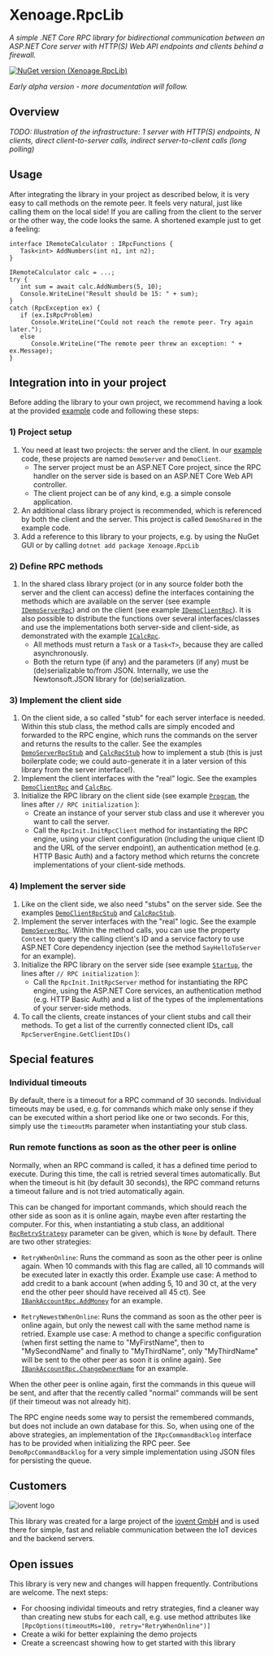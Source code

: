 # Xenoage.RpcLib

*A simple .NET Core RPC library for bidirectional communication between an ASP.NET Core server with HTTP(S) Web API endpoints and clients behind a firewall.*

[![NuGet version (Xenoage.RpcLib)](https://img.shields.io/nuget/v/Xenoage.RpcLib.svg?style=flat-square)](https://www.nuget.org/packages/Xenoage.RpcLib/)

_Early alpha version - more documentation will follow._

## Overview

_TODO: Illustration of the infrastructure: 1 server with HTTP(S) endpoints, N clients, direct client-to-server calls, indirect server-to-client calls (long polling)_

## Usage

After integrating the library in your project as described below, it is very easy to call methods on the remote peer. It feels very natural, just like calling them on the local side! If you are calling from the client to the server or the other way, the code looks the same. A shortened example just to get a feeling:

```
interface IRemoteCalculator : IRpcFunctions {
   Task<int> AddNumbers(int n1, int n2);
}

IRemoteCalculator calc = ...;
try {
   int sum = await calc.AddNumbers(5, 10);
   Console.WriteLine("Result should be 15: " + sum);
}
catch (RpcException ex) {
   if (ex.IsRpcProblem)
      Console.WriteLine("Could not reach the remote peer. Try again later.");
   else
      Console.WriteLine("The remote peer threw an exception: " + ex.Message);
}
```

## Integration into in your project

Before adding the library to your own project, we recommend having a look at the provided [example](https://github.com/Xenoage/RpcLib) code and following these steps:

### 1) Project setup

1. You need at least two projects: the server and the client. In our [example](https://github.com/Xenoage/RpcLib) code, these projects are named `DemoServer` and `DemoClient`.
   * The server project must be an ASP.NET Core project, since the RPC handler on the server side is based on an ASP.NET Core Web API controller.
   * The client project can be of any kind, e.g. a simple console application.
2. An additional class library project is recommended, which is referenced by both the client and the server. This project is called `DemoShared` in the example code.
3. Add a reference to this library to your projects, e.g. by using the NuGet GUI or by calling `dotnet add package Xenoage.RpcLib`

### 2) Define RPC methods

1. In the shared class library project (or in any source folder both the server and the client can access) define the interfaces containing the methods which are available on the server (see example [`IDemoServerRpc`](https://github.com/Xenoage/RpcLib/blob/master/DemoShared/Rpc/IDemoServerRpc.cs)) and on the client (see example [`IDemoClientRpc`](https://github.com/Xenoage/RpcLib/blob/master/DemoShared/Rpc/IDemoClientRpc.cs)). It is also possible to distribute the functions over several interfaces/classes and use the implementations both server-side and client-side, as demonstrated with the example [`ICalcRpc`](https://github.com/Xenoage/RpcLib/blob/master/DemoShared/Rpc/ICalcRpc.cs).
   * All methods must return a `Task` or a `Task<T>`, because they are called asynchronously.
   * Both the return type (if any) and the parameters (if any) must be (de)serializable to/from JSON. Internally, we use the Newtonsoft.JSON library for (de)serialization. 
   
### 3) Implement the client side

1. On the client side, a so called "stub" for each server interface is needed. Within this stub class, the method calls are simply encoded and forwarded to the RPC engine, which runs the commands on the server and returns the results to the caller. See the examples [`DemoServerRpcStub`](https://github.com/Xenoage/RpcLib/blob/master/DemoClient/Rpc/DemoServerRpcStub.cs) and [`CalcRpcStub`](https://github.com/Xenoage/RpcLib/blob/master/DemoClient/Rpc/CalcRpcStub.cs) how to implement a stub (this is just boilerplate code; we could auto-generate it in a later version of this library from the server interface!).
2. Implement the client interfaces with the "real" logic. See the examples [`DemoClientRpc`](https://github.com/Xenoage/RpcLib/blob/master/DemoClient/Rpc/DemoClientRpc.cs) and [`CalcRpc`](https://github.com/Xenoage/RpcLib/blob/master/DemoShared/Rpc/CalcRpc.cs).
3. Initialize the RPC library on the client side (see example [`Program`](https://github.com/Xenoage/RpcLib/blob/master/DemoClient/Program.cs), the lines after `// RPC initialization` ):
   * Create an instance of your server stub class and use it wherever you want to call the server.
   * Call the `RpcInit.InitRpcClient` method for instantiating the RPC engine, using your client configuration (including the unique client ID and the URL of the server endpoint), an authentication method (e.g. HTTP Basic Auth) and a factory method which returns the concrete
   implementations of your client-side methods.

### 4) Implement the server side

1. Like on the client side, we also need "stubs" on the server side. See the examples [`DemoClientRpcStub`](https://github.com/Xenoage/RpcLib/blob/master/DemoServer/Rpc/DemoClientRpcStub.cs) and [`CalcRpcStub`](https://github.com/Xenoage/RpcLib/blob/master/DemoServer/Rpc/CalcRpcStub.cs).
2. Implement the server interfaces with the "real" logic. See the example [`DemoServerRpc`](https://github.com/Xenoage/RpcLib/blob/master/DemoServer/Rpc/DemoServerRpc.cs). Within the method calls, you can use the property `Context` to query the calling client's ID and a service factory to use ASP.NET Core dependency injection (see the method `SayHelloToServer` for an example).
3. Initialize the RPC library on the server side (see example [`Startup`](https://github.com/Xenoage/RpcLib/blob/master/DemoServer/Startup.cs), the lines after `// RPC initialization` ):
   * Call the `RpcInit.InitRpcServer` method for instantiating the RPC engine, using the ASP.NET Core services, an authentication method (e.g. HTTP Basic Auth) and a list of the types of the
   implementations of your server-side methods.
4. To call the clients, create instances of your client stubs and call their methods. To get a list of the currently connected client IDs, call `RpcServerEngine.GetClientIDs()`

## Special features

### Individual timeouts

By default, there is a timeout for a RPC command of 30 seconds. Individual timeouts may be used, e.g. for commands which make only sense if they can be executed within a short period like one or two seconds. For this, simply use the `timeoutMs` parameter when instantiating your stub class.

### Run remote functions as soon as the other peer is online

Normally, when an RPC command is called, it has a defined time period to execute. During this time, the call is retried several times automatically. But when the timeout is hit (by default 30 seconds), the RPC command returns a timeout failure and is not tried automatically again.

This can be changed for important commands, which should reach the other side as soon as it is online again, maybe even after restarting the computer. For this, when instantiating a stub class, an additional [`RpcRetryStrategy`](https://github.com/Xenoage/RpcLib/blob/master/DemoShared/Model/RpcRetryStrategy.cs) parameter can be given, which is `None` by default. There are two other strategies:

* `RetryWhenOnline`: Runs the command as soon as the other peer is online again. When 10 commands with this flag are called, all 10 commands will be executed later in exactly this order. Example use case: A method to add credit to a bank account (when adding 5, 10 and 30 ct, at the very end the other peer should have received all 45 ct). See [`IBankAccountRpc.AddMoney`](https://github.com/Xenoage/RpcLib/blob/master/DemoShared/Rpc/IBankAccountRps.cs) for an example.
  
* `RetryNewestWhenOnline`: Runs the command as soon as the other peer is online again, but only the newest call with the same method name is retried. Example use case: A method to change a specific configuration (when first setting the name to "MyFirstName", then to "MySecondName" and finally to "MyThirdName", only "MyThirdName" will be sent to the other peer as soon it is online again). See [`IBankAccountRpc.ChangeOwnerName`](https://github.com/Xenoage/RpcLib/blob/master/DemoShared/Rpc/IBankAccountRps.cs) for an example.

When the other peer is online again, first the commands in this queue will be sent, and after that the recently called "normal" commands will be sent (if their timeout was not already hit).

The RPC engine needs some way to persist the remembered commands, but does not include an own database for this. So, when using one of the above strategies, an implementation of the `IRpcCommandBacklog` interface has to be provided when initializing the RPC peer. See `DemoRpcCommandBacklog` for a very simple implementation using JSON files for persisting the queue.

## Customers

![iovent logo](https://pay.iovent.net/assets/images/iovent-text-logo.png)


This library was created for a large project of the [iovent GmbH](https://www.iovent.net) and is used there for simple, fast and reliable communication between the IoT devices and the backend servers.

## Open issues

This library is very new and changes will happen frequently. Contributions are welcome. The next steps:

* For choosing individal timeouts and retry strategies, find a cleaner way than creating new stubs for each call, e.g. use method attributes like `[RpcOptions(timeoutMs=100, retry="RetryWhenOnline")]`
* Create a wiki for better explaining the demo projects
* Create a screencast showing how to get started with this library